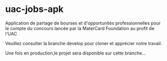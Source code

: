 # uac-jobs-apk
Application de partage de bourses et d'opportunités professionnelles pour le compte du concours lancée par la MaterCard Foundation au profit de l'UAC

Veuillez consulter la branche develop pour cloner et apprécier notre travail.

Une fois en production,le projet sera disponible sur cette branche...
